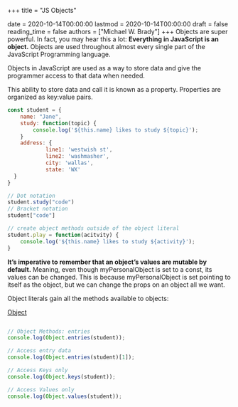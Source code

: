 +++
title = "JS Objects"

date = 2020-10-14T00:00:00
lastmod = 2020-10-14T00:00:00
draft = false
reading_time = false
authors = ["Michael W. Brady"]
+++
Objects are super powerful. In fact, you may hear this a lot: **Everything in JavaScript is an object.** Objects are used throughout almost every single part of the JavaScript Programming language.

Objects in JavaScript are used as a way to store data and give the programmer access to that data when needed.

This ability to store data and call it is known as a property. Properties are organized as key:value pairs.

```jsx
const student = {
	name: "Jane",
	study: function(topic) {
		console.log('${this.name} likes to study ${topic}');
	}
	address: {
            line1: 'westwish st',
            line2: 'washmasher',
            city: 'wallas',
            state: 'WX'
  }
}

// Dot notation
student.study("code")
// Bracket notation
student["code"]

// create object methods outside of the object literal
student.play = function(acitvity) {
	console.log('${this.name} likes to study ${activity}');
}
```

**It’s imperative to remember that an object’s values are mutable by default.** Meaning, even though myPersonalObject is set to a const, its values can be changed. This is because myPersonalObject is set pointing to itself as the object, but we can change the props on an object all we want.

Object literals gain all the methods available to objects:  

[Object](https://developer.mozilla.org/en-US/docs/Web/JavaScript/Reference/Global_Objects/Object)

```jsx

// Object Methods: entries
console.log(Object.entries(student));

// Access entry data
console.log(Object.entries(student)[1]);

// Access Keys only
console.log(Object.keys(student));

// Access Values only
console.log(Object.values(student));
```